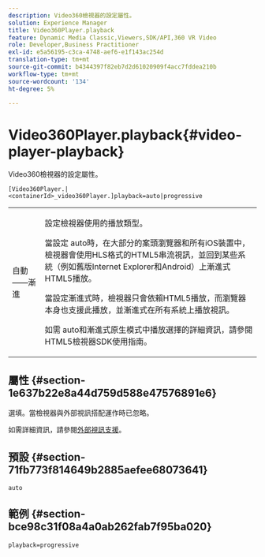 ```yaml
---
description: Video360檢視器的設定屬性。
solution: Experience Manager
title: Video360Player.playback
feature: Dynamic Media Classic,Viewers,SDK/API,360 VR Video
role: Developer,Business Practitioner
exl-id: e5a56195-c3ca-4748-aef6-e1f143ac254d
translation-type: tm+mt
source-git-commit: b4344397f82eb7d2d61020909f4acc7fddea210b
workflow-type: tm+mt
source-wordcount: '134'
ht-degree: 5%

---
```


# Video360Player.playback{#video-player-playback}

Video360檢視器的設定屬性。

`[Video360Player.|<containerId>_video360Player.]playback=auto|progressive`

<table id="table_441553CD34C94A58A9D7CBF772DEDDB6"> 
 <tbody> 
  <tr> 
   <td colname="col1"> <p> <span class="codeph"> 自動——漸進</span> </p> </td> 
   <td colname="col2"> <p> 設定檢視器使用的播放類型。 </p> <p>當設定<span class="codeph"> auto</span>時，在大部分的案頭瀏覽器和所有iOS裝置中，檢視器會使用HLS格式的HTML5串流視訊，並回到某些系統（例如舊版Internet Explorer和Android）上漸進式HTML5播放。 </p> <p>當設定<span class="codeph">漸進式</span>時，檢視器只會依賴HTML5播放，而瀏覽器本身也支援此播放，並漸進式在所有系統上播放視訊。 </p> <p>如需<span class="codeph"> auto</span>和<span class="codeph">漸進式</span>原生模式中播放選擇的詳細資訊，請參閱HTML5檢視器SDK使用指南。 </p> </td> 
  </tr> 
 </tbody> 
</table>

## 屬性 {#section-1e637b22e8a44d759d588e47576891e6}

選填。當檢視器與外部視訊搭配運作時已忽略。

如需詳細資訊，請參閱[外部視訊支援](../../../c-html5-aem-asset-viewers/c-html5-aem-video360/c-html5-aem-video360-external-video-support.md#concept-66aa2784f2294794989bad2af74c3760)。

## 預設 {#section-71fb773f814649b2885aefee68073641}

`auto`

## 範例 {#section-bce98c31f08a4a0ab262fab7f95ba020}

`playback=progressive`
